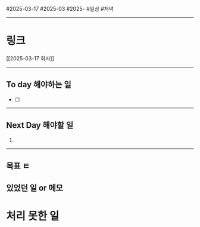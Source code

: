 #2025-03-17 #2025-03 #2025-
#일상 #저녁 

-------
# 링크
[[2025-03-17 회사]]

---
## To day 해야하는 일
- [ ] 

---
## Next Day 해야할 일
1. 

---

## 목표 ㅌ


## 있었던 일  or 메모


# 처리 못한 일